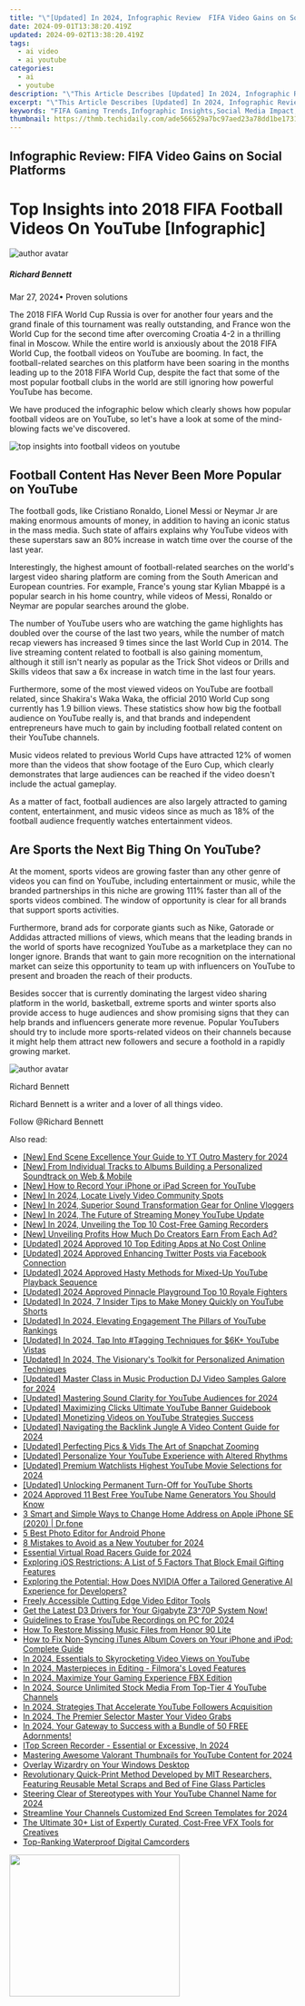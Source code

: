 ```yaml
---
title: "\"[Updated] In 2024, Infographic Review  FIFA Video Gains on Social Platforms\""
date: 2024-09-01T13:38:20.419Z
updated: 2024-09-02T13:38:20.419Z
tags:
  - ai video
  - ai youtube
categories:
  - ai
  - youtube
description: "\"This Article Describes [Updated] In 2024, Infographic Review: FIFA Video Gains on Social Platforms\""
excerpt: "\"This Article Describes [Updated] In 2024, Infographic Review: FIFA Video Gains on Social Platforms\""
keywords: "FIFA Gaming Trends,Infographic Insights,Social Media Impact,Football Video Rise,Sports Data Visual,Platform Growth Analysis,Gamer Interactive Engagement"
thumbnail: https://thmb.techidaily.com/ade566529a7bc97aed23a78dd1be17314340f234a16c9d2f0b2b465091d3ea91.jpg
---
```


## Infographic Review: FIFA Video Gains on Social Platforms

# Top Insights into 2018 FIFA Football Videos On YouTube \[Infographic\]

![author avatar](https://images.wondershare.com/filmora/article-images/richard-bennett.jpg)

##### Richard Bennett

 Mar 27, 2024• Proven solutions

The 2018 FIFA World Cup Russia is over for another four years and the grand finale of this tournament was really outstanding, and France won the World Cup for the second time after overcoming Croatia 4-2 in a thrilling final in Moscow. While the entire world is anxiously about the 2018 FIFA World Cup, the football videos on YouTube are booming. In fact, the football-related searches on this platform have been soaring in the months leading up to the 2018 FIFA World Cup, despite the fact that some of the most popular football clubs in the world are still ignoring how powerful YouTube has become.

We have produced the infographic below which clearly shows how popular football videos are on YouTube, so let's have a look at some of the mind-blowing facts we've discovered.

![top insights into football videos on youtube](https://filmora.wondershare.com/youtube-video-editing/top-insights-into-football-videos-on-youtube.png)

## Football Content Has Never Been More Popular on YouTube

The football gods, like Cristiano Ronaldo, Lionel Messi or Neymar Jr are making enormous amounts of money, in addition to having an iconic status in the mass media. Such state of affairs explains why YouTube videos with these superstars saw an 80% increase in watch time over the course of the last year.

Interestingly, the highest amount of football-related searches on the world's largest video sharing platform are coming from the South American and European countries. For example, France's young star Kylian Mbappé is a popular search in his home country, while videos of Messi, Ronaldo or Neymar are popular searches around the globe.

The number of YouTube users who are watching the game highlights has doubled over the course of the last two years, while the number of match recap viewers has increased 9 times since the last World Cup in 2014\. The live streaming content related to football is also gaining momentum, although it still isn't nearly as popular as the Trick Shot videos or Drills and Skills videos that saw a 6x increase in watch time in the last four years.

Furthermore, some of the most viewed videos on YouTube are football related, since Shakira's Waka Waka, the official 2010 World Cup song currently has 1.9 billion views. These statistics show how big the football audience on YouTube really is, and that brands and independent entrepreneurs have much to gain by including football related content on their YouTube channels.

Music videos related to previous World Cups have attracted 12% of women more than the videos that show footage of the Euro Cup, which clearly demonstrates that large audiences can be reached if the video doesn't include the actual gameplay.

As a matter of fact, football audiences are also largely attracted to gaming content, entertainment, and music videos since as much as 18% of the football audience frequently watches entertainment videos.

## Are Sports the Next Big Thing On YouTube?

At the moment, sports videos are growing faster than any other genre of videos you can find on YouTube, including entertainment or music, while the branded partnerships in this niche are growing 111% faster than all of the sports videos combined. The window of opportunity is clear for all brands that support sports activities.

Furthermore, brand ads for corporate giants such as Nike, Gatorade or Addidas attracted millions of views, which means that the leading brands in the world of sports have recognized YouTube as a marketplace they can no longer ignore. Brands that want to gain more recognition on the international market can seize this opportunity to team up with influencers on YouTube to present and broaden the reach of their products.

Besides soccer that is currently dominating the largest video sharing platform in the world, basketball, extreme sports and winter sports also provide access to huge audiences and show promising signs that they can help brands and influencers generate more revenue. Popular YouTubers should try to include more sports-related videos on their channels because it might help them attract new followers and secure a foothold in a rapidly growing market.

![author avatar](https://images.wondershare.com/filmora/article-images/richard-bennett.jpg)

Richard Bennett

Richard Bennett is a writer and a lover of all things video.

Follow @Richard Bennett


<ins class="adsbygoogle"
     style="display:block"
     data-ad-format="autorelaxed"
     data-ad-client="ca-pub-7571918770474297"
     data-ad-slot="1223367746"></ins>



<ins class="adsbygoogle"
     style="display:block"
     data-ad-client="ca-pub-7571918770474297"
     data-ad-slot="8358498916"
     data-ad-format="auto"
     data-full-width-responsive="true"></ins>

<span class="atpl-alsoreadstyle">Also read:</span>
<div><ul>
<li><a href="https://youtube-tips.techidaily.com/nd-scene-excellence-your-guide-to-yt-outro-mastery-for-2024/"><u>[New] End Scene Excellence  Your Guide to YT Outro Mastery for 2024</u></a></li>
<li><a href="https://youtube-help.techidaily.com/new-from-individual-tracks-to-albums-building-a-personalized-soundtrack-on-web-and-mobile/"><u>[New] From Individual Tracks to Albums  Building a Personalized Soundtrack on Web & Mobile</u></a></li>
<li><a href="https://youtube-tips.techidaily.com/ow-to-record-your-iphone-or-ipad-screen-for-youtube/"><u>[New] How to Record Your iPhone or iPad Screen for YouTube</u></a></li>
<li><a href="https://youtube-tips.techidaily.com/n-2024-locate-lively-video-community-spots/"><u>[New] In 2024, Locate Lively Video Community Spots</u></a></li>
<li><a href="https://youtube-tips.techidaily.com/n-2024-superior-sound-transformation-gear-for-online-vloggers/"><u>[New] In 2024, Superior Sound Transformation Gear for Online Vloggers</u></a></li>
<li><a href="https://youtube-tips.techidaily.com/n-2024-the-future-of-streaming-money-youtube-update/"><u>[New] In 2024, The Future of Streaming Money  YouTube Update</u></a></li>
<li><a href="https://screen-capture.techidaily.com/new-in-2024-unveiling-the-top-10-cost-free-gaming-recorders/"><u>[New] In 2024, Unveiling the Top 10 Cost-Free Gaming Recorders</u></a></li>
<li><a href="https://youtube-tips.techidaily.com/nveiling-profits-how-much-do-creators-earn-from-each-ad/"><u>[New] Unveiling Profits  How Much Do Creators Earn From Each Ad?</u></a></li>
<li><a href="https://facebook-video-footage.techidaily.com/updated-2024-approved-10-top-editing-apps-at-no-cost-online/"><u>[Updated] 2024 Approved  10 Top Editing Apps at No Cost Online</u></a></li>
<li><a href="https://facebook-video-files.techidaily.com/updated-2024-approved-enhancing-twitter-posts-via-facebook-connection/"><u>[Updated] 2024 Approved  Enhancing Twitter Posts via Facebook Connection</u></a></li>
<li><a href="https://youtube-tips.techidaily.com/ed-2024-approved-hasty-methods-for-mixed-up-youtube-playback-sequence/"><u>[Updated] 2024 Approved  Hasty Methods for Mixed-Up YouTube Playback Sequence</u></a></li>
<li><a href="https://desktop-recording.techidaily.com/updated-2024-approved-pinnacle-playground-top-10-royale-fighters/"><u>[Updated] 2024 Approved  Pinnacle Playground  Top 10 Royale Fighters</u></a></li>
<li><a href="https://youtube-tips.techidaily.com/ed-in-2024-7-insider-tips-to-make-money-quickly-on-youtube-shorts/"><u>[Updated] In 2024, 7 Insider Tips to Make Money Quickly on YouTube Shorts</u></a></li>
<li><a href="https://youtube-tips.techidaily.com/ed-in-2024-elevating-engagement-the-pillars-of-youtube-rankings/"><u>[Updated] In 2024, Elevating Engagement  The Pillars of YouTube Rankings</u></a></li>
<li><a href="https://youtube-tips.techidaily.com/ed-in-2024-tap-into-tagging-techniques-for-6kplus-youtube-vistas/"><u>[Updated] In 2024, Tap Into #Tagging Techniques for $6K+ YouTube Vistas</u></a></li>
<li><a href="https://youtube-tips.techidaily.com/ed-in-2024-the-visionarys-toolkit-for-personalized-animation-techniques/"><u>[Updated] In 2024, The Visionary's Toolkit for Personalized Animation Techniques</u></a></li>
<li><a href="https://youtube-tips.techidaily.com/ed-master-class-in-music-production-dj-video-samples-galore-for-2024/"><u>[Updated] Master Class in Music Production  DJ Video Samples Galore for 2024</u></a></li>
<li><a href="https://youtube-tips.techidaily.com/ed-mastering-sound-clarity-for-youtube-audiences-for-2024/"><u>[Updated] Mastering Sound Clarity for YouTube Audiences for 2024</u></a></li>
<li><a href="https://youtube-tips.techidaily.com/ed-maximizing-clicks-ultimate-youtube-banner-guidebook/"><u>[Updated] Maximizing Clicks  Ultimate YouTube Banner Guidebook</u></a></li>
<li><a href="https://youtube-tips.techidaily.com/ed-monetizing-videos-on-youtube-strategies-success/"><u>[Updated] Monetizing Videos on YouTube  Strategies Success</u></a></li>
<li><a href="https://youtube-tips.techidaily.com/ed-navigating-the-backlink-jungle-a-video-content-guide-for-2024/"><u>[Updated] Navigating the Backlink Jungle  A Video Content Guide for 2024</u></a></li>
<li><a href="https://extra-guidance.techidaily.com/updated-perfecting-pics-and-vids-the-art-of-snapchat-zooming/"><u>[Updated] Perfecting Pics & Vids  The Art of Snapchat Zooming</u></a></li>
<li><a href="https://youtube-tips.techidaily.com/ed-personalize-your-youtube-experience-with-altered-rhythms/"><u>[Updated] Personalize Your YouTube Experience with Altered Rhythms</u></a></li>
<li><a href="https://youtube-tips.techidaily.com/ed-premium-watchlists-highest-youtube-movie-selections-for-2024/"><u>[Updated] Premium Watchlists  Highest YouTube Movie Selections for 2024</u></a></li>
<li><a href="https://youtube-tips.techidaily.com/ed-unlocking-permanent-turn-off-for-youtube-shorts/"><u>[Updated] Unlocking Permanent Turn-Off for YouTube Shorts</u></a></li>
<li><a href="https://youtube-tips.techidaily.com/approved-11-best-free-youtube-name-generators-you-should-know/"><u>2024 Approved  11 Best Free YouTube Name Generators You Should Know</u></a></li>
<li><a href="https://iphone-location.techidaily.com/3-smart-and-simple-ways-to-change-home-address-on-apple-iphone-se-2020-drfone-by-drfone-virtual-ios/"><u>3 Smart and Simple Ways to Change Home Address on Apple iPhone SE (2020) | Dr.fone</u></a></li>
<li><a href="https://extra-tips.techidaily.com/5-best-photo-editor-for-android-phone/"><u>5 Best Photo Editor for Android Phone</u></a></li>
<li><a href="https://youtube-tips.techidaily.com/takes-to-avoid-as-a-new-youtuber-for-2024/"><u>8 Mistakes to Avoid as a New Youtuber for 2024</u></a></li>
<li><a href="https://screen-activity-recording.techidaily.com/essential-virtual-road-racers-guide-for-2024/"><u>Essential Virtual Road Racers Guide for 2024</u></a></li>
<li><a href="https://fox-that.techidaily.com/exploring-ios-restrictions-a-list-of-5-factors-that-block-email-gifting-features/"><u>Exploring iOS Restrictions: A List of 5 Factors That Block Email Gifting Features</u></a></li>
<li><a href="https://tech-haven.techidaily.com/exploring-the-potential-how-does-nvidia-offer-a-tailored-generative-ai-experience-for-developers/"><u>Exploring the Potential: How Does NVIDIA Offer a Tailored Generative AI Experience for Developers?</u></a></li>
<li><a href="https://youtube-tips.techidaily.com/y-accessible-cutting-edge-video-editor-tools/"><u>Freely Accessible Cutting Edge Video Editor Tools</u></a></li>
<li><a href="https://hardware-help.techidaily.com/1722956748991-get-the-latest-d3-drivers-for-your-gigabyte-z370p-system-now/"><u>Get the Latest D3 Drivers for Your Gigabyte Z3^70P System Now!</u></a></li>
<li><a href="https://youtube-tips.techidaily.com/lines-to-erase-youtube-recordings-on-pc-for-2024/"><u>Guidelines to Erase YouTube Recordings on PC for 2024</u></a></li>
<li><a href="https://blog-min.techidaily.com/how-to-restore-missing-music-files-from-honor-90-lite-by-fonelab-android-recover-music/"><u>How To  Restore Missing Music Files from Honor 90 Lite</u></a></li>
<li><a href="https://some-knowledge.techidaily.com/how-to-fix-non-syncing-itunes-album-covers-on-your-iphone-and-ipod-complete-guide/"><u>How to Fix Non-Syncing iTunes Album Covers on Your iPhone and iPod: Complete Guide</u></a></li>
<li><a href="https://youtube-tips.techidaily.com/24-essentials-to-skyrocketing-video-views-on-youtube/"><u>In 2024, Essentials to Skyrocketing Video Views on YouTube</u></a></li>
<li><a href="https://fox-info.techidaily.com/in-2024-masterpieces-in-editing-filmoras-loved-features/"><u>In 2024, Masterpieces in Editing - Filmora's Loved Features</u></a></li>
<li><a href="https://on-screen-recording.techidaily.com/in-2024-maximize-your-gaming-experience-fbx-edition/"><u>In 2024, Maximize Your Gaming Experience  FBX Edition</u></a></li>
<li><a href="https://youtube-tips.techidaily.com/24-source-unlimited-stock-media-from-top-tier-4-youtube-channels/"><u>In 2024, Source Unlimited Stock Media From Top-Tier 4 YouTube Channels</u></a></li>
<li><a href="https://youtube-tips.techidaily.com/24-strategies-that-accelerate-youtube-followers-acquisition/"><u>In 2024, Strategies That Accelerate YouTube Followers Acquisition</u></a></li>
<li><a href="https://youtube-tips.techidaily.com/24-the-premier-selector-master-your-video-grabs/"><u>In 2024, The Premier Selector  Master Your Video Grabs</u></a></li>
<li><a href="https://youtube-tips.techidaily.com/24-your-gateway-to-success-with-a-bundle-of-50-free-adornments/"><u>In 2024, Your Gateway to Success with a Bundle of 50 FREE Adornments!</u></a></li>
<li><a href="https://video-screen-grab.techidaily.com/itop-screen-recorder-essential-or-excessive-in-2024/"><u>ITop Screen Recorder - Essential or Excessive, In 2024</u></a></li>
<li><a href="https://youtube-tips.techidaily.com/ring-awesome-valorant-thumbnails-for-youtube-content-for-2024/"><u>Mastering Awesome Valorant Thumbnails for YouTube Content for 2024</u></a></li>
<li><a href="https://vp-tips.techidaily.com/overlay-wizardry-on-your-windows-desktop/"><u>Overlay Wizardry on Your Windows Desktop</u></a></li>
<li><a href="https://hardware-tips.techidaily.com/revolutionary-quick-print-method-developed-by-mit-researchers-featuring-reusable-metal-scraps-and-bed-of-fine-glass-particles/"><u>Revolutionary Quick-Print Method Developed by MIT Researchers, Featuring Reusable Metal Scraps and Bed of Fine Glass Particles</u></a></li>
<li><a href="https://youtube-tips.techidaily.com/ing-clear-of-stereotypes-with-your-youtube-channel-name-for-2024/"><u>Steering Clear of Stereotypes with Your YouTube Channel Name for 2024</u></a></li>
<li><a href="https://youtube-tips.techidaily.com/mline-your-channels-customized-end-screen-templates-for-2024/"><u>Streamline Your Channels  Customized End Screen Templates for 2024</u></a></li>
<li><a href="https://fox-direct.techidaily.com/the-ultimate-30plus-list-of-expertly-curated-cost-free-vfx-tools-for-creatives/"><u>The Ultimate 30+ List of Expertly Curated, Cost-Free VFX Tools for Creatives</u></a></li>
<li><a href="https://buynow-marvelous.techidaily.com/top-ranking-waterproof-digital-camcorders/"><u>Top-Ranking Waterproof Digital Camcorders</u></a></li>
</ul></div>

<!-- affiliate ads begin -->
<a href="https://caperobbin.sjv.io/c/5597632/2006123/18460" target="_top" id="2006123"><img src="//a.impactradius-go.com/display-ad/18460-2006123" border="0" alt="" width="300" height="250"/></a><img height="0" width="0" src="https://imp.pxf.io/i/5597632/2006123/18460" style="position:absolute;visibility:hidden;" border="0" />
<!-- affiliate ads end -->